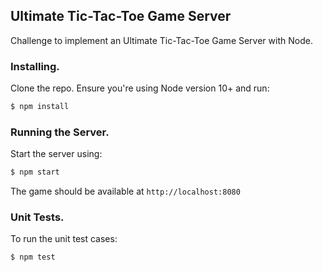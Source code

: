 ## Ultimate Tic-Tac-Toe Game Server

Challenge to implement an Ultimate Tic-Tac-Toe Game Server with Node.

### Installing.

Clone the repo. Ensure you're using Node version 10+ and run:

```sh
$ npm install
```

### Running the Server.

Start the server using:

```sh
$ npm start
```

The game should be available at `http://localhost:8080`

### Unit Tests.

To run the unit test cases:

```sh
$ npm test
```
